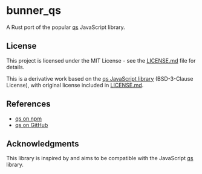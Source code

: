 # bunner_qs

A Rust port of the popular [qs](https://www.npmjs.com/package/qs) JavaScript library.

## License

This project is licensed under the MIT License - see the [LICENSE.md](LICENSE.md) file for details.

This is a derivative work based on the [qs JavaScript library](https://github.com/ljharb/qs) (BSD-3-Clause License), with original license included in [LICENSE.md](LICENSE.md).
## References

- [qs on npm](https://www.npmjs.com/package/qs)
- [qs on GitHub](https://github.com/ljharb/qs)

## Acknowledgments

This library is inspired by and aims to be compatible with the JavaScript [qs](https://github.com/ljharb/qs) library.